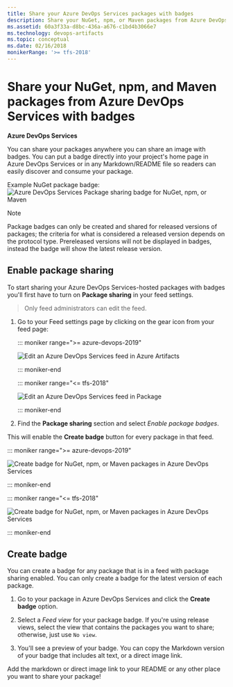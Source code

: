 ```yaml
---
title: Share your Azure DevOps Services packages with badges
description: Share your NuGet, npm, or Maven packages from Azure DevOps Services with badges
ms.assetid: 60a3f33a-d8bc-436a-a676-c1bd4b3066e7
ms.technology: devops-artifacts
ms.topic: conceptual
ms.date: 02/16/2018
monikerRange: '>= tfs-2018'
---
```


# Share your NuGet, npm, and Maven packages from Azure DevOps Services with badges

**Azure DevOps Services**

You can share your packages anywhere you can share an image with badges. You can put a badge directly into your project's home page in Azure DevOps Services or in any Markdown/README file so readers can easily discover and consume your package.

Example NuGet package badge:  
![Azure DevOps Services Package sharing badge for NuGet, npm, or Maven](media/package-badge.png)

> [!NOTE]
> Package badges can only be created and shared for released versions of packages; the criteria for what is considered a released version depends on the protocol type. Prereleased versions will not be displayed in badges, instead the badge will show the latest release version.

## Enable package sharing

To start sharing your Azure DevOps Services-hosted packages with badges you'll first have to turn on **Package sharing** in your feed settings.

> Only feed administrators can edit the feed.

1.  Go to your Feed settings page by clicking on the gear icon from your feed page:

    ::: moniker range=">= azure-devops-2019"

    ![Edit an Azure DevOps Services feed in Azure Artifacts](media/edit-feed-full-newnav.png)

    ::: moniker-end

    ::: moniker range="<= tfs-2018"

    ![Edit an Azure DevOps Services feed in Package](media/edit-feed-full.png)

    ::: moniker-end

2.  Find the **Package sharing** section and select _Enable package badges_.

This will enable the **Create badge** button for every package in that feed.

::: moniker range=">= azure-devops-2019"

![Create badge for NuGet, npm, or Maven packages in Azure DevOps Services](media/pm-create-badge-newnav.png)

::: moniker-end

::: moniker range="<= tfs-2018"

![Create badge for NuGet, npm, or Maven packages in Azure DevOps Services](media/pm-create-badge.png)

::: moniker-end

## Create badge

You can create a badge for any package that is in a feed with package sharing enabled. You can only create a badge for the latest version of each package.

1.  Go to your package in Azure DevOps Services and click the **Create badge** option.

2.  Select a _Feed view_ for your package badge. If you're using release views, select the view that contains the packages you want to share; otherwise, just use `No view`.

3.  You'll see a preview of your badge. You can copy the Markdown version of your badge that includes alt text, or a direct image link.

Add the markdown or direct image link to your README or any other place you want to share your package!
